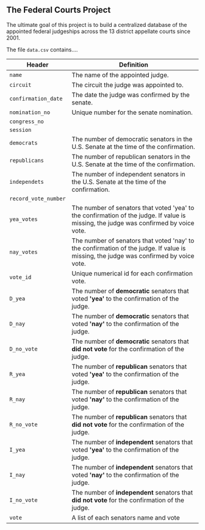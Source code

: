 ## The Federal Courts Project

The ultimate goal of this project is to build a centralized database of the appointed federal judgeships across the 13 district appellate courts since 2001.

The file `data.csv` contains....



| Header         | Definition |
|----------------|------------|
|`name`|The name of the appointed judge.|
|`circuit`|The circuit the judge was appointed to.|
|`confirmation_date`|The date the judge was confirmed by the senate.|
|`nomination_no`|Unique number for the senate nomination.|
|`congress_no`||
|`session`||
|`democrats`|The number of democratic senators in the U.S. Senate at the time of the confirmation.|
|`republicans`|The number of republican senators in the U.S. Senate at the time of the confirmation.|
|`independets`|The number of independent senators in the U.S. Senate at the time of the confirmation.|
|`record_vote_number`||
|`yea_votes`|The number of senators that voted 'yea' to the confirmation of the judge. If value is missing, the judge was confirmed by voice vote.|
|`nay_votes`|The number of senators that voted 'nay' to the confirmation of the judge. If value is missing, the judge was confirmed by voice vote.|
|`vote_id`|Unique numerical id for each confirmation vote. |
|`D_yea`|The number of **democratic** senators that voted **'yea'** to the confirmation of the judge.|
|`D_nay`|The number of **democratic** senators that voted **'nay'** to the confirmation of the judge.|
|`D_no_vote`|The number of **democratic** senators that **did not vote** for the confirmation of the judge.|
|`R_yea`|The number of **republican** senators that voted **'yea'** to the confirmation of the judge.|
|`R_nay`|The number of **republican** senators that voted **'nay'** to the confirmation of the judge.|
|`R_no_vote`|The number of **republican** senators that **did not vote** for the confirmation of the judge.|
|`I_yea`|The number of **independent** senators that voted **'yea'** to the confirmation of the judge.|
|`I_nay`|The number of **independent** senators that voted **'nay'** to the confirmation of the judge.|
|`I_no_vote`|The number of **independent** senators that **did not vote** for the confirmation of the judge.|
|`vote`|A list of each senators name and vote|


